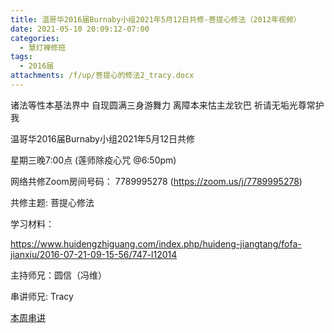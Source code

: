 ```yaml
---
title: 温哥华2016届Burnaby小组2021年5月12日共修-菩提心修法（2012年视频）
date: 2021-05-10 20:09:12-07:00
categories:
  - 慧灯禅修班
tags:
  - 2016届
attachments: /f/up/菩提心的修法2_tracy.docx
---
```

诸法等性本基法界中 自现圆满三身游舞力 离障本来怙主龙钦巴 祈请无垢光尊常护我

温哥华2016届Burnaby小组2021年5月12日共修 

星期三晚7:00点 (莲师除疫心咒 @6:50pm)

网络共修Zoom房间号码： 7789995278 (<https://zoom.us/j/7789995278>)

共修主题: 菩提心修法

学习材料：

<https://www.huidengzhiguang.com/index.php/huideng-jiangtang/fofa-jianxiu/2016-07-21-09-15-56/747-l12014>



主持师兄：圆信（冯维）

串讲师兄: Tracy

[本周串讲](http://huidengchanxiu.net/hdv/f/up/菩提心的修法2_tracy.docx)
